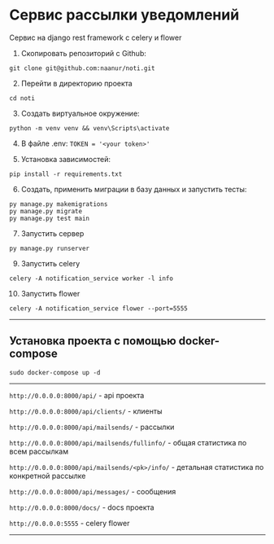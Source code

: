 # Сервис рассылки уведомлений

Сервис на django rest framework с celery и flower

1. Скопировать репозиторий с Github:
````
git clone git@github.com:naanur/noti.git
````
2. Перейти в директорию проекта
````
cd noti
````
3. Создать виртуальное окружение:
````
python -m venv venv && venv\Scripts\activate
````
4. В файле .env: ```TOKEN = '<your token>'```

5. Установка зависимостей:
```
pip install -r requirements.txt
```
6. Создать, применить миграции в базу данных и запустить тесты:

```
py manage.py makemigrations
py manage.py migrate
py manage.py test main
```

7. Запустить сервер

```
py manage.py runserver
```

9. Запустить celery

```
celery -A notification_service worker -l info
```

10. Запустить flower

```
celery -A notification_service flower --port=5555
```

***

## Установка проекта с помощью docker-compose

``` 
sudo docker-compose up -d
 ```

***
```http://0.0.0.0:8000/api/``` - api проекта

```http://0.0.0.0:8000/api/clients/``` - клиенты

```http://0.0.0.0:8000/api/mailsends/``` - рассылки

```http://0.0.0.0:8000/api/mailsends/fullinfo/``` - общая статистика по всем рассылкам

```http://0.0.0.0:8000/api/mailsends/<pk>/info/``` - детальная статистика по конкретной рассылке

```http://0.0.0.0:8000/api/messages/``` - сообщения

```http://0.0.0.0:8000/docs/``` - docs проекта

```http://0.0.0.0:5555``` - celery flower

***
